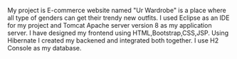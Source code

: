 My project is E-commerce website named "Ur Wardrobe" is a place where all type of genders can get their trendy new outfits.
I used Eclipse as an IDE for my project and Tomcat Apache server version 8 as my application server.
I have designed my frontend using HTML,Bootstrap,CSS,JSP.
Using Hibernate I created my backened and integrated both together.
I use H2 Console as my database.